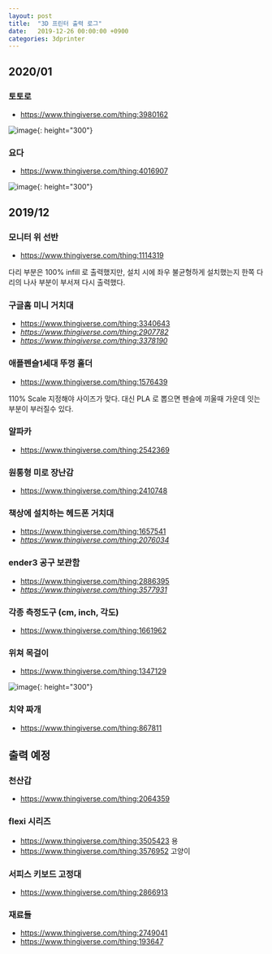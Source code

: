 ```yaml
---
layout: post
title:  "3D 프린터 출력 로그"
date:   2019-12-26 00:00:00 +0900
categories: 3dprinter
---
```

## 2020/01

### 토토로
* https://www.thingiverse.com/thing:3980162

![image](https://user-images.githubusercontent.com/31230327/71887119-c93cc780-3180-11ea-8d0e-a10a23202894.png){: height="300"}

### 요다
* https://www.thingiverse.com/thing:4016907

![image](https://user-images.githubusercontent.com/31230327/71887201-f7baa280-3180-11ea-9a1a-975e39448cf7.png){: height="300"}

## 2019/12

### 모니터 위 선반
* https://www.thingiverse.com/thing:1114319

다리 부분은 100% infill 로 출력했지만, 설치 시에 좌우 불균형하게 설치했는지 한쪽 다리의 나사 부분이 부서져 다시 출력했다.

### 구글홈 미니 거치대
* https://www.thingiverse.com/thing:3340643
* *https://www.thingiverse.com/thing:2907782*
* *https://www.thingiverse.com/thing:3378190*

### 애플펜슬1세대 뚜껑 홀더
* https://www.thingiverse.com/thing:1576439

110% Scale 지정해야 사이즈가 맞다. 대신 PLA 로 뽑으면 펜슬에 끼울때 가운데 잇는 부분이 부러질수 있다.

### 알파카
* https://www.thingiverse.com/thing:2542369

### 원통형 미로 장난감
* https://www.thingiverse.com/thing:2410748

### 책상에 설치하는 헤드폰 거치대
* https://www.thingiverse.com/thing:1657541
* *https://www.thingiverse.com/thing:2076034*

### ender3 공구 보관함
* https://www.thingiverse.com/thing:2886395
* *https://www.thingiverse.com/thing:3577931*

### 각종 측정도구 (cm, inch, 각도)
* https://www.thingiverse.com/thing:1661962

### 위쳐 목걸이
* https://www.thingiverse.com/thing:1347129

![image](https://user-images.githubusercontent.com/31230327/71584081-79447c00-2b54-11ea-9008-7c1581692115.png){: height="300"}

### 치약 짜개
* https://www.thingiverse.com/thing:867811

## 출력 예정

### 천산갑
* https://www.thingiverse.com/thing:2064359

### flexi 시리즈
* https://www.thingiverse.com/thing:3505423 용
* https://www.thingiverse.com/thing:3576952 고양이

### 서피스 키보드 고정대
* https://www.thingiverse.com/thing:2866913

### 재료들
* https://www.thingiverse.com/thing:2749041
* https://www.thingiverse.com/thing:193647
